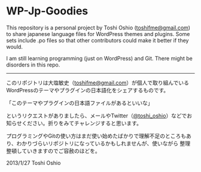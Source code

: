 WP-Jp-Goodies
=============

This repository is a personal project by Toshi Oshio (toshifme@gmail.com) to share japanese language files for WordPress themes and plugins.
Some sets include .po files so that other contributors could make it better if they would.

I am still learning programming (just on WordPress) and Git. There might be disorders in this repo.

***

このリポジトリは大塩敏史（toshifme@gmail.com）が個人で取り組んでいるWordPressのテーマやプラグインの日本語化をシェアするものです。

「このテーマやプラグインの日本語ファイルがあるといいな」

というリクエストがありましたら、メールやTwitter（<a href="http://twitter.com/toshi_oshio">@toshi_oshio</a>）などでお知らせください。折りをみてチャレンジすると思います。

プログラミングやGitの使い方はまだ使い始めたばかりで理解不足のところもあり、わかりづらいリポジトリになっているかもしれませんが、使いながら
整理整頓していきますのでご容赦のほどを。

2013/1/27 Toshi Oshio
